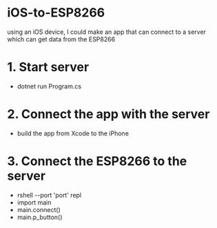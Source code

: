 # iOS-to-ESP8266
using an iOS device, I could make an app that can connect to a server which can get data from the ESP8266

# 1. Start server
- dotnet run Program.cs

# 2. Connect the app with the server
- build the app from Xcode to the iPhone

# 3. Connect the ESP8266 to the server
- rshell --port 'port' repl
- import main
- main.connect()
- main.p_button()
